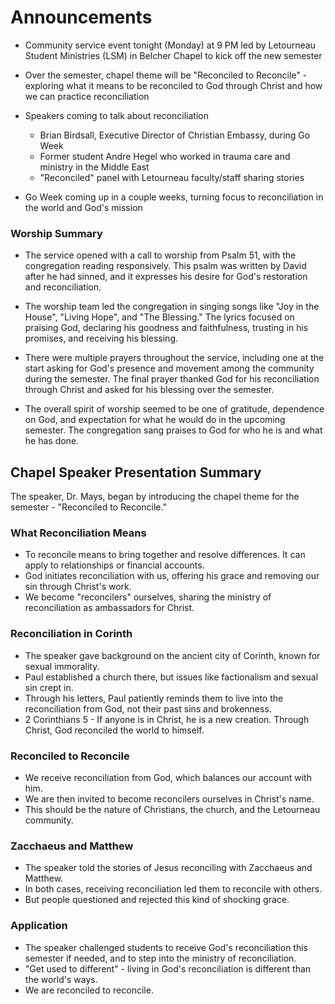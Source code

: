 

# Announcements

- Community service event tonight (Monday) at 9 PM led by Letourneau Student Ministries (LSM) in Belcher Chapel to kick off the new semester 

- Over the semester, chapel theme will be "Reconciled to Reconcile" - exploring what it means to be reconciled to God through Christ and how we can practice reconciliation

- Speakers coming to talk about reconciliation
    - Brian Birdsall, Executive Director of Christian Embassy, during Go Week
    - Former student Andre Hegel who worked in trauma care and ministry in the Middle East
    - "Reconciled" panel with Letourneau faculty/staff sharing stories 
- Go Week coming up in a couple weeks, turning focus to reconciliation in the world and God's mission


### Worship Summary

- The service opened with a call to worship from Psalm 51, with the congregation reading responsively. This psalm was written by David after he had sinned, and it expresses his desire for God's restoration and reconciliation. 

- The worship team led the congregation in singing songs like "Joy in the House", "Living Hope", and "The Blessing." The lyrics focused on praising God, declaring his goodness and faithfulness, trusting in his promises, and receiving his blessing. 

- There were multiple prayers throughout the service, including one at the start asking for God's presence and movement among the community during the semester. The final prayer thanked God for his reconciliation through Christ and asked for his blessing over the semester. 

- The overall spirit of worship seemed to be one of gratitude, dependence on God, and expectation for what he would do in the upcoming semester. The congregation sang praises to God for who he is and what he has done.


## Chapel Speaker Presentation Summary

The speaker, Dr. Mays, began by introducing the chapel theme for the semester - "Reconciled to Reconcile." 

### What Reconciliation Means

- To reconcile means to bring together and resolve differences. It can apply to relationships or financial accounts.  
- God initiates reconciliation with us, offering his grace and removing our sin through Christ's work. 
- We become "reconcilers" ourselves, sharing the ministry of reconciliation as ambassadors for Christ.

### Reconciliation in Corinth

- The speaker gave background on the ancient city of Corinth, known for sexual immorality. 
- Paul established a church there, but issues like factionalism and sexual sin crept in. 
- Through his letters, Paul patiently reminds them to live into the reconciliation from God, not their past sins and brokenness. 
- 2 Corinthians 5 - If anyone is in Christ, he is a new creation. Through Christ, God reconciled the world to himself.

### Reconciled to Reconcile

- We receive reconciliation from God, which balances our account with him. 
- We are then invited to become reconcilers ourselves in Christ's name. 
- This should be the nature of Christians, the church, and the Letourneau community.

### Zacchaeus and Matthew

- The speaker told the stories of Jesus reconciling with Zacchaeus and Matthew.
- In both cases, receiving reconciliation led them to reconcile with others. 
- But people questioned and rejected this kind of shocking grace.

### Application

- The speaker challenged students to receive God's reconciliation this semester if needed, and to step into the ministry of reconciliation. 
- "Get used to different" - living in God's reconciliation is different than the world's ways.  
- We are reconciled to reconcile.